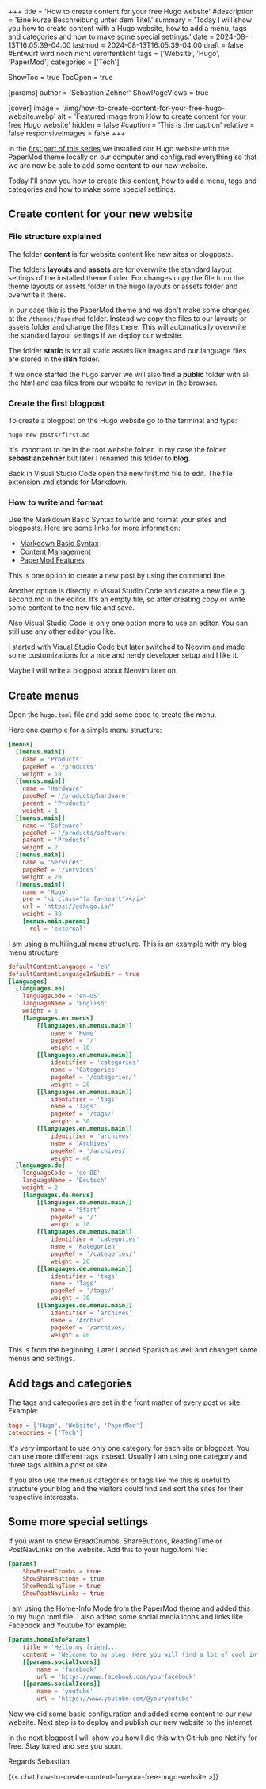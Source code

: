 +++
title = 'How to create content for your free Hugo website'
#description = 'Eine kurze Beschreibung unter dem Titel.'
summary = 'Today I will show you how to create content with a Hugo website, how to add a menu, tags and categories and how to make some special settings.'
date = 2024-08-13T16:05:39-04:00
lastmod = 2024-08-13T16:05:39-04:00
draft = false #Entwurf wird noch nicht veröffentlicht
tags = ['Website', 'Hugo', 'PaperMod']
categories = ['Tech']

ShowToc = true
TocOpen = true

[params]
    author = 'Sebastian Zehner'
    ShowPageViews = true

[cover]
    image = '/img/how-to-create-content-for-your-free-hugo-website.webp'
    alt = 'Featured image from How to create content for your free Hugo website'
    hidden = false
    #caption = 'This is the caption'
    relative = false
    responsiveImages = false
+++

In the [first part of this series](/posts/how-to-build-a-minimalistic-and-self-hosted-website-for-free/) we installed our Hugo website with the PaperMod theme locally on our computer and configured everything so that we are now be able to add some content to our new website.

Today I'll show you how to create this content, how to add a menu, tags and categories and how to make some special settings.

## Create content for your new website

### File structure explained

The folder **content** is for website content like new sites or blogposts.

The folders **layouts** and **assets** are for overwrite the standard layout settings of the installed theme folder. For changes copy the file from the theme layouts or assets folder in the hugo layouts or assets folder and overwrite it there.

In our case this is the PaperMod theme and we don't make some changes at the `/themes/PaperMod` folder. Instead we copy the files to our layouts or assets folder and change the files there. This will automatically overwrite the standard layout settings if we deploy our website.

The folder **static** is for all static assets like images and our language files are stored in the **i18n** folder.

If we once started the hugo server we will also find a **public** folder with all the html and css files from our website to review in the browser.

### Create the first blogpost

To create a blogpost on the Hugo website go to the terminal and type:

```CMD
hugo new posts/first.md
```

It's important to be in the root website folder. In my case the folder **sebastianzehner** but later I renamed this folder to **blog**.

Back in Visual Studio Code open the new first.md file to edit. The file extension .md stands for Markdown.

### How to write and format

Use the Markdown Basic Syntax to write and format your sites and blogposts. Here are some links for more information:

- [Markdown Basic Syntax](https://www.markdownguide.org/basic-syntax/)
- [Content Management](https://gohugo.io/content-management/front-matter/)
- [PaperMod Features](https://github.com/adityatelange/hugo-PaperMod/wiki/Features)

This is one option to create a new post by using the command line.

Another option is directly in Visual Studio Code and create a new file e.g. second.md in the editor. It’s an empty file, so after creating copy or write some content to the new file and save.

Also Visual Studio Code is only one option more to use an editor. You can still use any other editor you like.

I started with Visual Studio Code but later switched to [Neovim](https://neovim.io/) and made some customizations for a nice and nerdy developer setup and I like it.

Maybe I will write a blogpost about Neovim later on.

## Create menus

Open the `hugo.toml` file and add some code to create the menu.

Here one example for a simple menu structure:

```TOML
[menus]
  [[menus.main]]
    name = 'Products'
    pageRef = '/products'
    weight = 10
  [[menus.main]]
    name = 'Hardware'
    pageRef = '/products/hardware'
    parent = 'Products'
    weight = 1
  [[menus.main]]
    name = 'Software'
    pageRef = '/products/software'
    parent = 'Products'
    weight = 2
  [[menus.main]]
    name = 'Services'
    pageRef = '/services'
    weight = 20
  [[menus.main]]
    name = 'Hugo'
    pre = '<i class="fa fa-heart"></i>'
    url = 'https://gohugo.io/'
    weight = 30
    [menus.main.params]
      rel = 'external'
```

I am using a multilingual menu structure. This is an example with my blog menu structure:

```TOML
defaultContentLanguage = 'en'
defaultContentLanguageInSubdir = true
[languages]
  [languages.en]
    languageCode = 'en-US'
    languageName = 'English'
    weight = 1
    [languages.en.menus]
        [[languages.en.menus.main]]
            name = 'Home'
            pageRef = '/'
            weight = 10
        [[languages.en.menus.main]]
            identifier = 'categories'
            name = 'Categories'
            pageRef = '/categories/'
            weight = 20
        [[languages.en.menus.main]]
            identifier = 'tags'
            name = 'Tags'
            pageRef = '/tags/'
            weight = 30
        [[languages.en.menus.main]]
            identifier = 'archives'
            name = 'Archives'
            pageRef = '/archives/'
            weight = 40
  [languages.de]
    languageCode = 'de-DE'
    languageName = 'Deutsch'
    weight = 2
    [languages.de.menus]
        [[languages.de.menus.main]]
            name = 'Start'
            pageRef = '/'
            weight = 10
        [[languages.de.menus.main]]
            identifier = 'categories'
            name = 'Kategorien'
            pageRef = '/categories/'
            weight = 20
        [[languages.de.menus.main]]
            identifier = 'tags'
            name = 'Tags'
            pageRef = '/tags/'
            weight = 30
        [[languages.de.menus.main]]
            identifier = 'archives'
            name = 'Archiv'
            pageRef = '/archives/'
            weight = 40
```

This is from the beginning. Later I added Spanish as well and changed some menus and settings.

## Add tags and categories

The tags and categories are set in the front matter of every post or site. Example:

```TOML
tags = ['Hugo', 'Website', 'PaperMod']
categories = ['Tech']
```

It's very important to use only one category for each site or blogpost. You can use more different tags instead. Usually I am using one category and three tags within a post or site.

If you also use the menus categories or tags like me this is useful to structure your blog and the visitors could find and sort the sites for their respective interessts.

## Some more special settings

If you want to show BreadCrumbs, ShareButtons, ReadingTime or PostNavLinks on the website. Add this to your hugo.toml file:

```TOML
[params]
    ShowBreadCrumbs = true
    ShowShareButtons = true
    ShowReadingTime = true
    ShowPostNavLinks = true
```

I am using the Home-Info Mode from the PaperMod theme and added this to my hugo.toml file. I also added some social media icons and links like Facebook and Youtube for example:

```TOML
[params.homeInfoParams]
    title = 'Hello my friend...'
    content = 'Welcome to my blog. Here you will find a lot of cool information about a lot of cool stuff.'
    [[params.socialIcons]]
        name = 'facebook'
        url = 'https://www.facebook.com/yourfacebook'
    [[params.socialIcons]]
        name = 'youtube'
        url = 'https://www.youtube.com/@youryoutube'
```

Now we did some basic configuration and added some content to our new website. Next step is to deploy and publish our new website to the internet.

In the next blogpost I will show you how I did this with GitHub and Netlify for free. Stay tuned and see you soon.

Regards Sebastian

{{< chat how-to-create-content-for-your-free-hugo-website >}}

